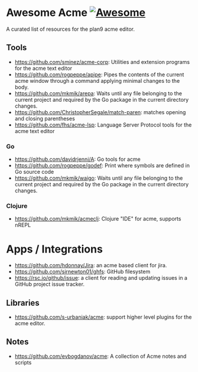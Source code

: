 # Awesome Acme [![Awesome](https://awesome.re/badge.svg)](https://awesome.re)
A curated list of resources for the plan9 acme editor.

## Tools

* https://github.com/sminez/acme-corp: Utilities and extension programs for the acme text editor
* https://github.com/rogpeppe/apipe: Pipes the contents of the current acme window through a command applying minimal changes to the body.
* https://github.com/mkmik/arepa: Waits until any file belonging to the current project and required by the Go package in the current directory changes.
* https://github.com/ChristopherSegale/match-paren: matches opening and closing parentheses
* https://github.com/fhs/acme-lsp: Language Server Protocol tools for the acme text editor

### Go 

* https://github.com/davidrjenni/A: Go tools for acme
* https://github.com/rogpeppe/godef: Print where symbols are defined in Go source code
* https://github.com/mkmik/waigo: Waits until any file belonging to the current project and required by the Go package in the current directory changes.

### Clojure

* https://github.com/mkmik/acmeclj: Clojure "IDE" for acme, supports nREPL

# Apps / Integrations

* https://github.com/hdonnay/Jira: an acme based client for jira.
* https://github.com/sirnewton01/ghfs: GitHub filesystem
* https://rsc.io/github/issue: a client for reading and updating issues in a GitHub project issue tracker.

## Libraries

* https://github.com/s-urbaniak/acme: support higher level plugins for the acme editor.

## Notes

* https://github.com/evbogdanov/acme: A collection of Acme notes and scripts
